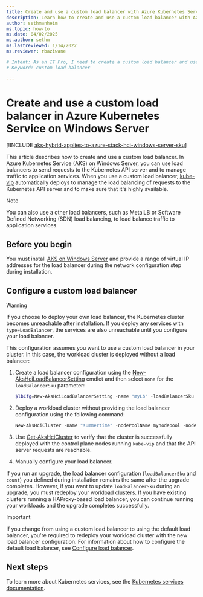 ```yaml
---
title: Create and use a custom load balancer with Azure Kubernetes Service on Windows Server
description: Learn how to create and use a custom load balancer with Azure Kubernetes Service on Windows Server.
author: sethmanheim
ms.topic: how-to
ms.date: 04/02/2025
ms.author: sethm 
ms.lastreviewed: 1/14/2022
ms.reviewer: rbaziwane

# Intent: As an IT Pro, I need to create a custom load balancer and use it to send requests to the Kubernetes API server.
# Keyword: custom load balancer

---
```


# Create and use a custom load balancer in Azure Kubernetes Service on Windows Server

[!INCLUDE [aks-hybrid-applies-to-azure-stack-hci-windows-server-sku](includes/aks-hci-applies-to-skus/aks-hybrid-applies-to-azure-stack-hci-windows-server-sku.md)]

This article describes how to create and use a custom load balancer. In Azure Kubernetes Service (AKS) on Windows Server, you can use load balancers to send requests to the Kubernetes API server and to manage traffic to application services. When you use a custom load balancer, [kube-vip](https://kube-vip.io/) automatically deploys to manage the load balancing of requests to the Kubernetes API server and to make sure that it's highly available.

> [!NOTE]
> You can also use a other load balancers, such as MetalLB or Software Defined Networking (SDN) load balancing, to load balance traffic to application services.  

## Before you begin

You must install [AKS on Windows Server](kubernetes-walkthrough-powershell.md) and provide a range of virtual IP addresses for the load balancer during the network configuration step during installation.

## Configure a custom load balancer

> [!WARNING]
> If you choose to deploy your own load balancer, the Kubernetes cluster becomes unreachable after installation. If you deploy any services with `type=LoadBalancer`, the services are also unreachable until you configure your load balancer.

This configuration assumes you want to use a custom load balancer in your cluster. In this case, the workload cluster is deployed without a load balancer:

1. Create a load balancer configuration using the [New-AksHciLoadBalancerSetting](./reference/ps/new-akshciloadbalancersetting.md) cmdlet and then select `none` for the `loadBalancerSku` parameter:

   ```powershell
   $lbCfg=New-AksHciLoadBalancerSetting -name "myLb" -loadBalancerSku "none" 
   ```

1. Deploy a workload cluster without providing the load balancer configuration using the following command:

   ```powershell
   New-AksHciCluster -name "summertime" -nodePoolName mynodepool -nodeCount 2 -OSType linux -nodeVmSize Standard_A4_v2 -loadBalancerSettings $lbCfg 
   ```

1. Use [Get-AksHciCluster](./reference/ps/get-akshcicluster.md) to verify that the cluster is successfully deployed with the control plane nodes running `kube-vip` and that the API server requests are reachable.

1. Manually configure your load balancer.  

If you run an upgrade, the load balancer configuration (`loadBalancerSku` and `count`) you defined during installation remains the same after the upgrade completes. However, if you want to update `loadBalancerSku` during an upgrade, you must redeploy your workload clusters. If you have existing clusters running a HAProxy-based load balancer, you can continue running your workloads and the upgrade completes successfully.

> [!IMPORTANT]
> If you change from using a custom load balancer to using the default load balancer, you're required to redeploy your workload cluster with the new load balancer configuration. For information about how to configure the default load balancer, see [Configure load balancer](configure-load-balancer.md).  

## Next steps

To learn more about Kubernetes services, see the [Kubernetes services documentation](https://kubernetes.io/docs/concepts/services-networking/service/).

